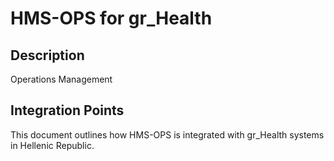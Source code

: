 # HMS-OPS for gr_Health

## Description

Operations Management

## Integration Points

This document outlines how HMS-OPS is integrated with gr_Health systems in Hellenic Republic.
